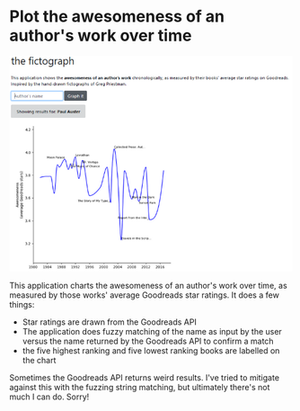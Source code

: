 # Plot the awesomeness of an author's work over time

![Screenshot of the application](img/sample.png?raw=True)

This application charts the awesomeness of an author's work over time, as measured by those works' average Goodreads star ratings. It does a few things:

- Star ratings are drawn from the Goodreads API
- The application does fuzzy matching of the name as input by the user versus the name returned by the Goodreads API to confirm a match
- the five highest ranking and five lowest ranking books are labelled on the chart

Sometimes the Goodreads API returns weird results. I've tried to mitigate against this with the fuzzing string matching, but ultimately there's not much I can do. Sorry!

